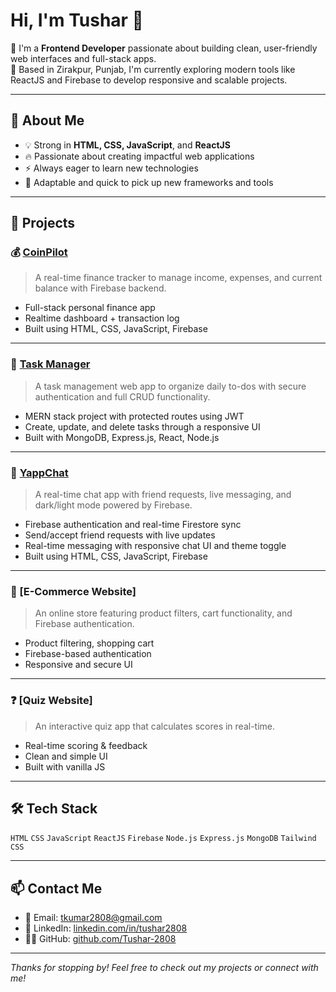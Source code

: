 # Hi, I'm Tushar 👋

🚀 I'm a **Frontend Developer** passionate about building clean, user-friendly web interfaces and full-stack apps.  
📍 Based in Zirakpur, Punjab, I'm currently exploring modern tools like ReactJS and Firebase to develop responsive and scalable projects.

---

## 🧠 About Me

- 💡 Strong in **HTML, CSS, JavaScript**, and **ReactJS**
- 🔥 Passionate about creating impactful web applications
- ⚡ Always eager to learn new technologies
- 🎯 Adaptable and quick to pick up new frameworks and tools

---

## 💼 Projects

### 💰 [CoinPilot](https://coinpilot.netlify.app/)
> A real-time finance tracker to manage income, expenses, and current balance with Firebase backend.

- Full-stack personal finance app  
- Realtime dashboard + transaction log  
- Built using HTML, CSS, JavaScript, Firebase

---

### 📝 [Task Manager](https://task-manager-one-dusky.vercel.app/)
> A task management web app to organize daily to-dos with secure authentication and full CRUD functionality.

- MERN stack project with protected routes using JWT  
- Create, update, and delete tasks through a responsive UI  
- Built with MongoDB, Express.js, React, Node.js  

---

### 💬 [YappChat](https://yappchat.netlify.app/)
> A real-time chat app with friend requests, live messaging, and dark/light mode powered by Firebase.

- Firebase authentication and real-time Firestore sync  
- Send/accept friend requests with live updates  
- Real-time messaging with responsive chat UI and theme toggle  
- Built using HTML, CSS, JavaScript, Firebase

---

### 🛒 [E-Commerce Website]
> An online store featuring product filters, cart functionality, and Firebase authentication.

- Product filtering, shopping cart  
- Firebase-based authentication  
- Responsive and secure UI

---

### ❓ [Quiz Website]
> An interactive quiz app that calculates scores in real-time.

- Real-time scoring & feedback  
- Clean and simple UI  
- Built with vanilla JS

---

## 🛠️ Tech Stack

`HTML` `CSS` `JavaScript` `ReactJS` `Firebase` `Node.js` `Express.js` `MongoDB` `Tailwind CSS`

---

## 📫 Contact Me

- 📧 Email: [tkumar2808@gmail.com](mailto:tkumar2808@gmail.com)  
- 💼 LinkedIn: [linkedin.com/in/tushar2808](https://linkedin.com/in/tushar2808)  
- 🧑‍💻 GitHub: [github.com/Tushar-2808](https://github.com/Tushar-2808)

---

_Thanks for stopping by! Feel free to check out my projects or connect with me!_
